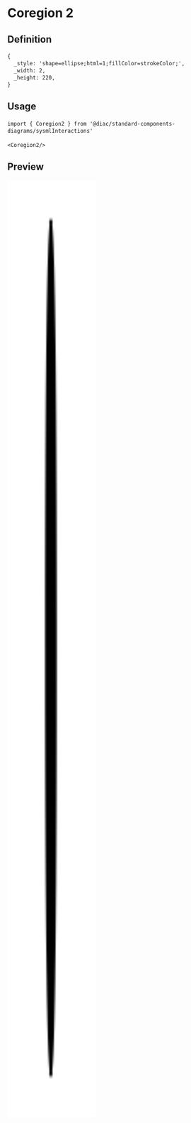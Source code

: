 # Coregion 2

## Definition

```
{
  _style: 'shape=ellipse;html=1;fillColor=strokeColor;',
  _width: 2,
  _height: 220,
}
```

## Usage

```
import { Coregion2 } from '@diac/standard-components-diagrams/sysmlInteractions'

<Coregion2/>
```

## Preview

<img src="./coregion-2.png" width="200"/>

